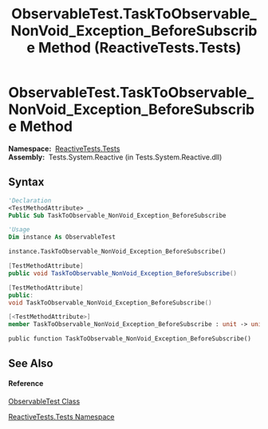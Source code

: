 ﻿---
title: ObservableTest.TaskToObservable_NonVoid_Exception_BeforeSubscribe Method  (ReactiveTests.Tests)
TOCTitle: TaskToObservable_NonVoid_Exception_BeforeSubscribe Method
ms:assetid: M:ReactiveTests.Tests.ObservableTest.TaskToObservable_NonVoid_Exception_BeforeSubscribe
ms:mtpsurl: https://msdn.microsoft.com/en-us/library/reactivetests.tests.observabletest.tasktoobservable_nonvoid_exception_beforesubscribe(v=VS.103)
ms:contentKeyID: 36620335
ms.date: 06/28/2011
mtps_version: v=VS.103
f1_keywords:
- ReactiveTests.Tests.ObservableTest.TaskToObservable_NonVoid_Exception_BeforeSubscribe
dev_langs:
- CSharp
- JScript
- VB
- FSharp
- c++
---

# ObservableTest.TaskToObservable\_NonVoid\_Exception\_BeforeSubscribe Method

**Namespace:**  [ReactiveTests.Tests](hh289046\(v=vs.103\).md)  
**Assembly:**  Tests.System.Reactive (in Tests.System.Reactive.dll)

## Syntax

``` vb
'Declaration
<TestMethodAttribute> _
Public Sub TaskToObservable_NonVoid_Exception_BeforeSubscribe
```

``` vb
'Usage
Dim instance As ObservableTest

instance.TaskToObservable_NonVoid_Exception_BeforeSubscribe()
```

``` csharp
[TestMethodAttribute]
public void TaskToObservable_NonVoid_Exception_BeforeSubscribe()
```

``` c++
[TestMethodAttribute]
public:
void TaskToObservable_NonVoid_Exception_BeforeSubscribe()
```

``` fsharp
[<TestMethodAttribute>]
member TaskToObservable_NonVoid_Exception_BeforeSubscribe : unit -> unit 
```

``` jscript
public function TaskToObservable_NonVoid_Exception_BeforeSubscribe()
```

## See Also

#### Reference

[ObservableTest Class](hh288687\(v=vs.103\).md)

[ReactiveTests.Tests Namespace](hh289046\(v=vs.103\).md)

